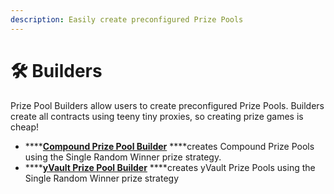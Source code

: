 ```yaml
---
description: Easily create preconfigured Prize Pools
---
```


# 🛠 Builders

Prize Pool Builders allow users to create preconfigured Prize Pools. Builders create all contracts using teeny tiny proxies, so creating prize games is cheap!

* \*\*\*\*[**Compound Prize Pool Builder**](compound-prize-pool-builder.md) ****creates Compound Prize Pools using the Single Random Winner prize strategy.
* \*\*\*\*[**yVault Prize Pool Builder**](yvault-prize-pool-builder.md) ****creates yVault Prize Pools using the Single Random Winner prize strategy



